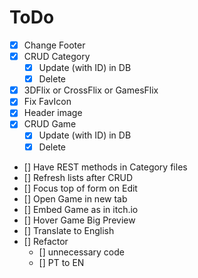 # ToDo

- [x] Change Footer
- [x] CRUD Category
	- [x] Update (with ID) in DB
	- [x] Delete
- [x] 3DFlix or CrossFlix or GamesFlix
- [x] Fix FavIcon
- [x] Header image
- [x] CRUD Game
	- [x] Update (with ID) in DB
	- [x] Delete
- [] Have REST methods in Category files
- [] Refresh lists after CRUD
- [] Focus top of form on Edit
- [] Open Game in new tab
- [] Embed Game as in itch.io
- [] Hover Game Big Preview
- [] Translate to English
- [] Refactor
	- [] unnecessary code
	- [] PT to EN
	